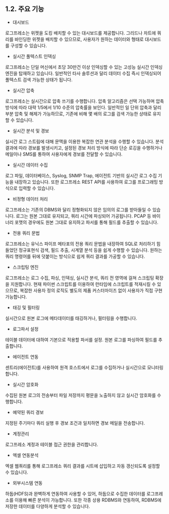 ## 1.2. 주요 기능

* 대시보드

 로그프레소는 위젯을 도킹 배치할 수 있는 대시보드를 제공합니다. 그리드나 차트에 쿼리를 바인딩한 위젯을 배치할 수 있으므로, 사용자가 원하는 데이터와 형태로 대시보드를 구성할 수 있습니다.

* 실시간 풀텍스트 인덱싱

 로그프레소는 단일 머신에서 초당 30만건 이상 인덱싱할 수 있는 고성능 실시간 인덱싱 엔진을 탑재하고 있습니다. 일반적인 타사 솔루션과 달리 데이터 수집 즉시 인덱싱되어 풀텍스트 검색 가능한 상태가 됩니다.

* 실시간 압축

 로그프레소는 실시간으로 압축 쓰기를 수행합니다. 압축 알고리즘은 선택 가능하며 압축 방식에 따라 대략 1/5에서 1/10 수준의 압축률을 보인다. 일반적인 일 단위 압축과 달리 부분 압축 및 해제가 가능하므로, 기존에 비해 몇 배의 로그를 검색 가능한 상태로 유지할 수 있습니다.

* 실시간 분석 및 경보

 실시간 로그 스트림에 대해 문맥을 이용한 복잡한 연관 분석을 수행할 수 있습니다. 분석 결과에 따라 경보를 발생시키고, 설정된 경보 처리 방식에 따라 단순 로깅을 수행하거나 메일이나 SMS를 통하여 사용자에게 경보를 전달할 수 있습니다.

* 실시간 데이터 수집

 로그 파일, 데이터베이스, Syslog, SNMP Trap, 에이전트 기반의 실시간 로그 수집 기능을 내장하고 있습니다. 또한 로그프레소 REST API를 사용하여 로그를 프로그래밍 방식으로 입력할 수 있습니다.

* 비정형 데이터 처리

 로그프레소는 기존의 DBMS와 달리 정형화되지 않은 임의의 로그를 받아들일 수 있습니다. 로그는 원본 그대로 유지되고, 쿼리 시간에 파싱되어 가공됩니다. PCAP 등 바이너리 포맷의 경우에도 원본 그대로 유지하고 파서를 통해 필드를 추출할 수 있습니다.

* 전용 쿼리 문법

 로그프레소는 유닉스 파이프 메타포의 전용 쿼리 문법을 내장하여 SQL로 처리하기 힘들었던 정규표현식 검색, 필드 추출, 시계열 분석 등을 쉽게 수행할 수 있습니다. 원하는 쿼리 명령어를 뒤에 덧붙이는 방식으로 쉽게 쿼리 결과를 가공할 수 있습니다.

* 스크립팅 엔진

 로그프레소는 로그 수집, 파싱, 인덱싱, 실시간 분석, 쿼리 전 영역에 걸쳐 스크립팅 확장을 지원합니다. 현재 파이썬 스크립트를 이용하여 런타임에 스크립트를 적재시킬 수 있으므로, 복잡한 사용자 정의 로직도 별도의 제품 커스터마이즈 없이 사용자가 직접 구현 가능합니다.

* 태깅 및 필터링

 실시간으로 원본 로그에 메타데이터를 태깅하거나, 필터링을 수행합니다.

* 로그파서 설정

 테이블 데이터에 대하여 기본으로 적용할 파서를 설정. 원본 로그를 파싱하여 필드를 추출합니다.

* 에이전트 연동

 센트리(에이전트)를 사용하여 원격 호스트에서 로그를 수집하거나 실시간으로 모니터링합니다.

* 실시간 암호화

 수집된 원본 로그의 전송부터 파일 저장까지 평문을 노출하지 않고 실시간 암호화를 수행합니다.

* 예약된 쿼리 경보

 지정된 주기마다 쿼리 실행 후 경보 조건과 일치하면 경보 메일을 전송합니다.

* 계정관리

 로그프레소 계정과 테이블 접근 권한을 관리합니다.

* 엑셀 연동분석

 엑셀 웹쿼리를 통해 로그프레소 쿼리 결과를 시트에 삽입하고 자동 갱신되도록 설정할 수 있습니다.

* 외부시스템 연동

 하둡(HDFS)과 완벽하게 연동하여 사용할 수 있어, 하둡으로 수집한 데이터를 로그프레소를 이용해 빠른 분석이 가능합니다. 또한 각종 상용 RDBMS와 연동하여, RDBMS에 저장한 데이터를 다양하게 분석할 수 있습니다.



